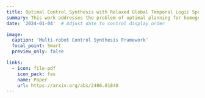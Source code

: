 ```yaml
---
title: Optimal Control Synthesis with Relaxed Global Temporal Logic Specifications for Homogeneous Multi-robot Teams
summary: This work addresses the problem of optimal planning for homogeneous team of robots given a global task specification. The proposed flow-based optimization framework brings together the scalability of mixed integer programming-based and the expressivity of automata-based approaches. 
date: '2024-01-04'  # Adjust date to control display order

image:
  caption: 'Multi-robot Control Synthesis Framework'
  focal_point: Smart
  preview_only: false

links:
  - icon: file-pdf
    icon_pack: fas
    name: Paper
    url: https://arxiv.org/abs/2406.01848
---
```


<!-- This work presents a novel approach to control synthesis for homogeneous multi-robot teams, combining temporal logic specifications with formal user preferences for specification relaxation.

## Key Features

- Specification relaxation through Weighted Finite-state Edit Systems
- Hybrid synthesis approach combining:
  - Automata-based methods
  - Mixed Integer Linear Programming (MILP)
- Efficient handling of global temporal logic specifications
- Formal representation of user preferences for relaxation

## Technical Framework

### Relaxed Specification Automaton
- Captures all allowable mission specification relaxations
- Incorporates associated relaxation costs
- Maintains progress tracking towards specification satisfaction
- Handles complex temporal constraints

### MILP Formulation
The framework integrates:
1. Team motion planning
2. Specification satisfaction
3. Relaxation optimization

### Advantages
- Avoids state-space explosion of traditional product-automata
- Maintains explicit progress tracking
- Enables efficient optimization
- Scales well with team size

## Implementation Benefits

The hybrid approach provides:
1. Efficient problem solving
2. Scalable multi-robot coordination
3. Formal guarantees
4. Flexible specification relaxation

## Applications

Particularly suitable for:
- Multi-robot coordination
- Complex mission planning
- Time-critical operations
- Resource-constrained scenarios

## Results

Case studies demonstrate:
- Computational efficiency
- Successful mission completion
- Effective relaxation handling
- Practical applicability to real-world scenarios -->